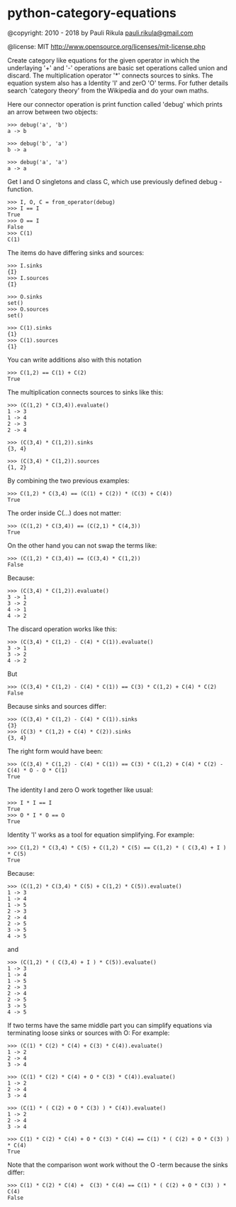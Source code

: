 # python-category-equations


@copyright: 2010 - 2018 by Pauli Rikula <pauli.rikula@gmail.com>

@license: MIT <http://www.opensource.org/licenses/mit-license.php>


Create category like equations for the given operator in which
the underlaying '+' and '-' operations are basic set operations called union and discard.
The multiplication operator '*' connects sources to sinks. The equation system also has
a Identity 'I' and zerO 'O' terms. For futher details search 'category theory'
from the Wikipedia and do your own maths.




Here our connector operation is print function called 'debug' which
prints an arrow between two objects:

    >>> debug('a', 'b')
    a -> b
    
    >>> debug('b', 'a')
    b -> a
    
    >>> debug('a', 'a')
    a -> a

Get I and O singletons and class C, which use previously defined debug -function.

    >>> I, O, C = from_operator(debug)
    >>> I == I
    True
    >>> O == I
    False
    >>> C(1)
    C(1)

The items do have differing sinks and sources:

    >>> I.sinks
    {I}
    >>> I.sources
    {I}
    
    >>> O.sinks
    set()
    >>> O.sources
    set()

    >>> C(1).sinks
    {1}
    >>> C(1).sources
    {1}


You can write additions also with this notation

    >>> C(1,2) == C(1) + C(2)
    True
    

The multiplication connects sources to sinks like this:

    >>> (C(1,2) * C(3,4)).evaluate()
    1 -> 3
    1 -> 4
    2 -> 3
    2 -> 4
    
    >>> (C(3,4) * C(1,2)).sinks
    {3, 4}
    
    >>> (C(3,4) * C(1,2)).sources
    {1, 2}


By combining the two previous examples:

    >>> C(1,2) * C(3,4) == (C(1) + C(2)) * (C(3) + C(4))
    True

The order inside C(...) does not matter:

    >>> (C(1,2) * C(3,4)) == (C(2,1) * C(4,3))
    True
    
On the other hand you can not swap the terms like:

    >>> (C(1,2) * C(3,4)) == (C(3,4) * C(1,2))
    False

Because:

    >>> (C(3,4) * C(1,2)).evaluate()
    3 -> 1
    3 -> 2
    4 -> 1
    4 -> 2

The discard operation works like this:
    
    >>> (C(3,4) * C(1,2) - C(4) * C(1)).evaluate()
    3 -> 1
    3 -> 2
    4 -> 2

But

    >>> (C(3,4) * C(1,2) - C(4) * C(1)) == C(3) * C(1,2) + C(4) * C(2)
    False

Because sinks and sources differ:

    >>> (C(3,4) * C(1,2) - C(4) * C(1)).sinks
    {3}
    >>> (C(3) * C(1,2) + C(4) * C(2)).sinks
    {3, 4}

The right form would have been:

    >>> (C(3,4) * C(1,2) - C(4) * C(1)) == C(3) * C(1,2) + C(4) * C(2) - C(4) * O - O * C(1)
    True

    
The identity I and zero O work together like usual:

    >>> I * I == I
    True
    >>> O * I * O == O
    True


Identity 'I' works as a tool for equation simplifying.
For example:

    >>> C(1,2) * C(3,4) * C(5) + C(1,2) * C(5) == C(1,2) * ( C(3,4) + I ) * C(5)
    True
    
Because:

    >>> (C(1,2) * C(3,4) * C(5) + C(1,2) * C(5)).evaluate()
    1 -> 3
    1 -> 4
    1 -> 5
    2 -> 3
    2 -> 4
    2 -> 5
    3 -> 5
    4 -> 5

and

    >>> (C(1,2) * ( C(3,4) + I ) * C(5)).evaluate()
    1 -> 3
    1 -> 4
    1 -> 5
    2 -> 3
    2 -> 4
    2 -> 5
    3 -> 5
    4 -> 5

If two terms have the same middle part you can simplify equations via terminating loose sinks or sources with O:
For example:
    
    >>> (C(1) * C(2) * C(4) + C(3) * C(4)).evaluate()
    1 -> 2
    2 -> 4
    3 -> 4

    >>> (C(1) * C(2) * C(4) + O * C(3) * C(4)).evaluate()
    1 -> 2
    2 -> 4
    3 -> 4

    >>> (C(1) * ( C(2) + O * C(3) ) * C(4)).evaluate()
    1 -> 2
    2 -> 4
    3 -> 4

    >>> C(1) * C(2) * C(4) + O * C(3) * C(4) == C(1) * ( C(2) + O * C(3) ) * C(4)
    True
    

Note that the comparison wont work without the O -term because the sinks differ:

    >>> C(1) * C(2) * C(4) +  C(3) * C(4) == C(1) * ( C(2) + O * C(3) ) * C(4)
    False


    